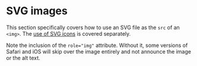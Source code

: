 # SVG images

This section specifically covers how to use an SVG file as the `src` of an `<img>`. The [use of SVG icons](svg-icons.md) is covered separately.

<example title="Using SVG as image source" src="components/svg-image.html.twig" />

Note the inclusion of the `role="img"` attribute. Without it, some versions of Safari and iOS will skip over the image entirely and not announce the image or the alt text.